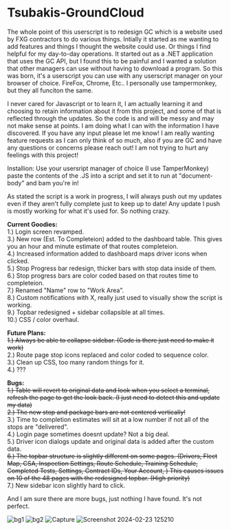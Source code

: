 # Tsubakis-GroundCloud
The whole point of this userscript is to redesign GC which is a website used by FXG contractors to do various things. Intially it started as me wanting to add features and things I thought the website could use. Or things I find helpful for my day-to-day operations. It started out as a .NET application that uses the GC API, but I found this to be painful and I wanted a solution that other managers can use without having to download a program.
So this was born, it's a userscript you can use with any userscript manager on your browser of choice. FireFox, Chrome, Etc.. I personally use tampermonkey, but they all funciton the same.

I never cared for Javascript or to learn it, I am actually learning it and choosing to retain information about it from this project, and some of that is reflected through the updates. So the code is and will be messy and may not make sense at points.
I am doing what I can with the information I have discovered. If you have any input please let me know! I am really wanting feature requests as I can only think of so much, also if you are GC and have any questions or concerns please reach out!
I am not trying to hurt any feelings with this project! 

Installion: Use your usersript manager of choice (I use TamperMonkey) paste the contents of the .JS into a script and set it to run at "document-body" and bam you're in!

As stated the script is a work in progress, I will always push out my updates even if they aren't fully complete just to keep up to date! Any update I push is mostly working for what it's used for. So nothing crazy.

**Current Goodies:** <br />
1.) Login screen revamped. <br />
3.) New row (Est. To Completeion) added to the dashboard table. This gives you an hour and minute estimate of that routes completeion. <br />
4.) Increased information added to dashboard maps driver icons when clicked. <br />
5.) Stop Progress bar redesign, thicker bars with stop data inside of them. <br />
6.) Stop progress bars are color coded based on that routes time to completeion. <br />
7.) Renamed "Name" row to "Work Area". <br />
8.) Custom notifications with X, really just used to visually show the script is working. <br />
9.) Topbar redesigned + sidebar collapsible at all times. <br />
10.) CSS / color overhaul. <br />

**Future Plans:** <br />
  ~~1.) Always be able to collapse sidebar. (Code is there just need to make it work)~~ <br />
  2.) Route page stop icons replaced and color coded to sequence color. <br />
  3.) Clean up CSS, too many random things for it. <br />
  4.) ??? <br />

**Bugs:** <br />
  ~~1.) Table will revert to original data and look when you select a terminal, refresh the page to get the look back. (I just need to detect this and update my data)~~ <br />
  ~~2.) The new stop and package bars are not centered vertically!~~ <br />
  3.) Time to completion estimates will sit at a low number if not all of the stops are "delivered". <br />
  4.) Login page sometimes doesnt update? Not a big deal. <br />
  5.) Driver icon dialogs update and original data is added after the custom data. <br />
  ~~6.) The topbar structure is slightly different on some pages. (Drivers, Fleet Map, CSA, Inspection Settings, Route Schedule, Training Schedule, Completed Tests, Settings, Contract IDs, Your Account, ) This causes issues on 10 of the 48 pages with the redesigned topbar. (High priority)~~ <br />
  7.) New sidebar icon slightly hard to click. <br />

And I am sure there are more bugs, just nothing I have found. It's not perfect.

![bg1](https://github.com/trevorftp/Tsubakis-GroundCloud/assets/17115206/7d5200bc-a1f4-4b0e-a816-90fd428333c4)
![bg2](https://github.com/trevorftp/Tsubakis-GroundCloud/assets/17115206/1ee7ae0a-779c-4ac1-a779-7141f42bd99c)
![Capture](https://github.com/trevorftp/Tsubakis-GroundCloud/assets/17115206/233259ab-dff7-4726-ab2d-730088b20ec9)
![Screenshot 2024-02-23 125210](https://github.com/trevorftp/Tsubakis-GroundCloud/assets/17115206/626668d6-6d55-4246-8efb-3f5c4f336a49)

